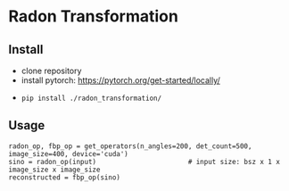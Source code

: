 # Radon Transformation

## Install
- clone repository
- install pytorch: https://pytorch.org/get-started/locally/
- 
	```
	pip install ./radon_transformation/
	```
## Usage
```
radon_op, fbp_op = get_operators(n_angles=200, det_count=500, image_size=400, device='cuda')
sino = radon_op(input) 						 # input size: bsz x 1 x image_size x image_size
reconstructed = fbp_op(sino)
```
